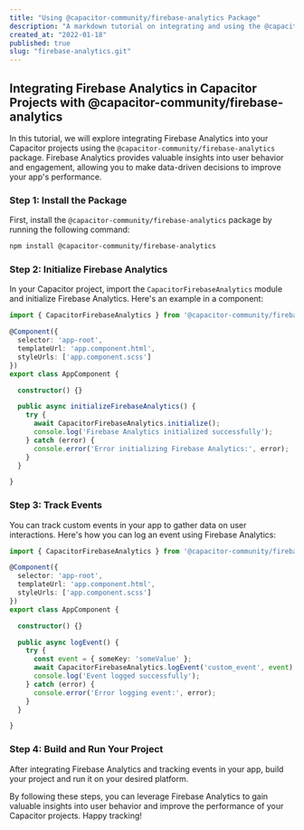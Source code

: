 ```yaml
---
title: "Using @capacitor-community/firebase-analytics Package"
description: "A markdown tutorial on integrating and using the @capacitor-community/firebase-analytics package in Capacitor projects."
created_at: "2022-01-18"
published: true
slug: "firebase-analytics.git"
---
```


## Integrating Firebase Analytics in Capacitor Projects with @capacitor-community/firebase-analytics

In this tutorial, we will explore integrating Firebase Analytics into your Capacitor projects using the `@capacitor-community/firebase-analytics` package. Firebase Analytics provides valuable insights into user behavior and engagement, allowing you to make data-driven decisions to improve your app's performance.

### Step 1: Install the Package

First, install the `@capacitor-community/firebase-analytics` package by running the following command:

```bash
npm install @capacitor-community/firebase-analytics
```

### Step 2: Initialize Firebase Analytics

In your Capacitor project, import the `CapacitorFirebaseAnalytics` module and initialize Firebase Analytics. Here's an example in a component:

```typescript
import { CapacitorFirebaseAnalytics } from '@capacitor-community/firebase-analytics';

@Component({
  selector: 'app-root',
  templateUrl: 'app.component.html',
  styleUrls: ['app.component.scss']
})
export class AppComponent {

  constructor() {}

  public async initializeFirebaseAnalytics() {
    try {
      await CapacitorFirebaseAnalytics.initialize();
      console.log('Firebase Analytics initialized successfully');
    } catch (error) {
      console.error('Error initializing Firebase Analytics:', error);
    }
  }

}
```

### Step 3: Track Events

You can track custom events in your app to gather data on user interactions. Here's how you can log an event using Firebase Analytics:

```typescript
import { CapacitorFirebaseAnalytics } from '@capacitor-community/firebase-analytics';

@Component({
  selector: 'app-root',
  templateUrl: 'app.component.html',
  styleUrls: ['app.component.scss']
})
export class AppComponent {

  constructor() {}

  public async logEvent() {
    try {
      const event = { someKey: 'someValue' };
      await CapacitorFirebaseAnalytics.logEvent('custom_event', event);
      console.log('Event logged successfully');
    } catch (error) {
      console.error('Error logging event:', error);
    }
  }

}
```

### Step 4: Build and Run Your Project

After integrating Firebase Analytics and tracking events in your app, build your project and run it on your desired platform.

By following these steps, you can leverage Firebase Analytics to gain valuable insights into user behavior and improve the performance of your Capacitor projects. Happy tracking!